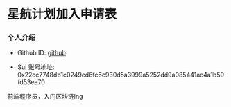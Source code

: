 # 星航计划加入申请表

### 个人介绍

- Github ID: [github]([https://github.com/0x61daniel](https://github.com/cczufish))

- Sui 账号地址: 0x22cc7748db1c0249cd6fc6c930d5a3999a5252dd9a085441ac4a1b59fd53ee70

前端程序员，入门区块链ing
